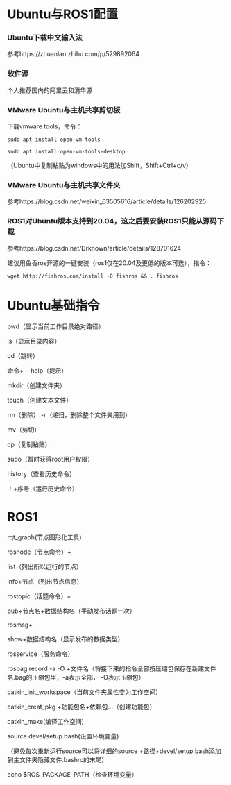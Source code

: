 # Ubuntu与ROS1配置

### Ubuntu下载中文输入法

参考https://zhuanlan.zhihu.com/p/529892064

### 软件源

个人推荐国内的阿里云和清华源

### VMware Ubuntu与主机共享剪切板

下载vmware tools，命令：

```plain
sudo apt install open-vm-tools
 
sudo apt install open-vm-tools-desktop
```

（Ubuntu中复制粘贴为windows中的用法加Shift，Shift+Ctrl+c/v）

### VMware Ubuntu与主机共享文件夹

参考https://blog.csdn.net/weixin_63505616/article/details/126202925

### ROS1对Ubuntu版本支持到20.04，这之后要安装ROS1只能从源码下载

参考https://blog.csdn.net/Drknown/article/details/128701624

建议用鱼香ros开源的一键安装（ros1仅在20.04及更低的版本可选），指令：

```plain
wget http://fishros.com/install -O fishros && . fishros
```



# Ubuntu基础指令

pwd（显示当前工作目录绝对路径）

ls（显示目录内容）

cd（跳转）

命令+ --help（提示）

mkdir（创建文件夹）

touch（创建文本文件）

rm（删除） -r（递归，删除整个文件夹用到）

mv（剪切）

cp（复制粘贴）

sudo（暂时获得root用户权限）

history（查看历史命令）

！+序号（运行历史命令）



# ROS1

rqt_graph(节点图形化工具)

rosnode（节点命令）+

list（列出所以运行的节点）

info+节点（列出节点信息）

rostopic（话题命令）+

pub+节点名+数据结构名（手动发布话题一次）

rosmsg+

show+数据结构名（显示发布的数据类型）

rosservice（服务命令）

rosbag record -a -O +文件名（将接下来的指令全部按压缩包保存在新建文件名.bag的压缩包里，-a表示全部，  -O表示压缩包）

catkin_init_workspace（当前文件夹属性变为工作空间）

catkin_creat_pkg +功能包名+依赖包...（创建功能包）

catkin_make(编译工作空间)

source devel/setup.bash(设置环境变量)

（避免每次重新运行source可以将详细的source +路径+devel/setup.bash添加到主文件夹隐藏文件.bashrc的末尾）

echo $ROS_PACKAGE_PATH（检查环境变量）